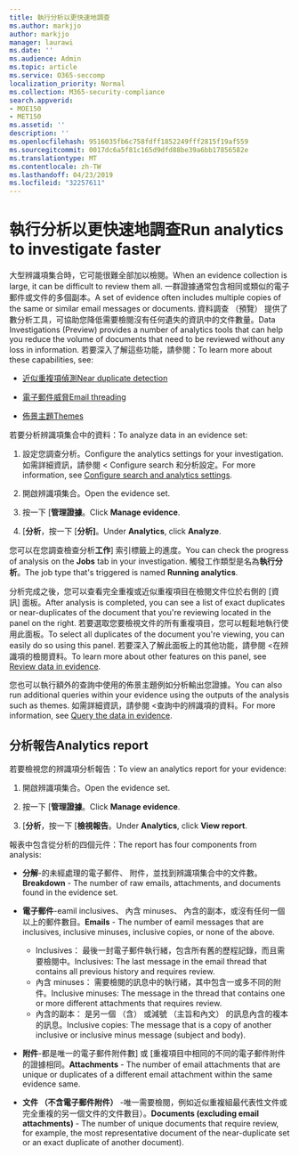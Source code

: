 ```yaml
---
title: 執行分析以更快速地調查
ms.author: markjjo
author: markjjo
manager: laurawi
ms.date: ''
ms.audience: Admin
ms.topic: article
ms.service: O365-seccomp
localization_priority: Normal
ms.collection: M365-security-compliance
search.appverid:
- MOE150
- MET150
ms.assetid: ''
description: ''
ms.openlocfilehash: 9516035fb6c758fdff1852249fff2815f19af559
ms.sourcegitcommit: 0017dc6a5f81c165d9dfd88be39a6bb17856582e
ms.translationtype: MT
ms.contentlocale: zh-TW
ms.lasthandoff: 04/23/2019
ms.locfileid: "32257611"
---
```

# <a name="run-analytics-to-investigate-faster"></a><span data-ttu-id="c3b53-102">執行分析以更快速地調查</span><span class="sxs-lookup"><span data-stu-id="c3b53-102">Run analytics to investigate faster</span></span>

<span data-ttu-id="c3b53-103">大型辨識項集合時，它可能很難全部加以檢閱。</span><span class="sxs-lookup"><span data-stu-id="c3b53-103">When an evidence collection is large, it can be difficult to review them all.</span></span> <span data-ttu-id="c3b53-104">一群證據通常包含相同或類似的電子郵件或文件的多個副本。</span><span class="sxs-lookup"><span data-stu-id="c3b53-104">A set of evidence often includes multiple copies of the same or similar email messages or documents.</span></span> <span data-ttu-id="c3b53-105">資料調查 （預覽） 提供了數分析工具，可協助您降低需要檢閱沒有任何遺失的資訊中的文件數量。</span><span class="sxs-lookup"><span data-stu-id="c3b53-105">Data Investigations (Preview) provides a number of analytics tools that can help you reduce the volume of documents that need to be reviewed without any loss in information.</span></span> <span data-ttu-id="c3b53-106">若要深入了解這些功能，請參閱：</span><span class="sxs-lookup"><span data-stu-id="c3b53-106">To learn more about these capabilities, see:</span></span>

- [<span data-ttu-id="c3b53-107">近似重複項偵測</span><span class="sxs-lookup"><span data-stu-id="c3b53-107">Near duplicate detection</span></span>](near-duplicates.md)

- [<span data-ttu-id="c3b53-108">電子郵件威脅</span><span class="sxs-lookup"><span data-stu-id="c3b53-108">Email threading</span></span>](email-threading.md)

- [<span data-ttu-id="c3b53-109">佈景主題</span><span class="sxs-lookup"><span data-stu-id="c3b53-109">Themes</span></span>](themes.md)

<span data-ttu-id="c3b53-110">若要分析辨識項集合中的資料：</span><span class="sxs-lookup"><span data-stu-id="c3b53-110">To analyze data in an evidence set:</span></span>

1. <span data-ttu-id="c3b53-111">設定您調查分析。</span><span class="sxs-lookup"><span data-stu-id="c3b53-111">Configure the analytics settings for your investigation.</span></span> <span data-ttu-id="c3b53-112">如需詳細資訊，請參閱 < <b0>Configure search 和分析設定</b0>。</span><span class="sxs-lookup"><span data-stu-id="c3b53-112">For more information, see [Configure search and analytics settings](configure-search-analytics-settings.md).</span></span>

2. <span data-ttu-id="c3b53-113">開啟辨識項集合。</span><span class="sxs-lookup"><span data-stu-id="c3b53-113">Open the evidence set.</span></span>

3. <span data-ttu-id="c3b53-114">按一下 [**管理證據**。</span><span class="sxs-lookup"><span data-stu-id="c3b53-114">Click **Manage evidence**.</span></span>

4. <span data-ttu-id="c3b53-115">[**分析**，按一下 [**分析]**。</span><span class="sxs-lookup"><span data-stu-id="c3b53-115">Under **Analytics**, click **Analyze**.</span></span>

<span data-ttu-id="c3b53-116">您可以在您調查檢查分析**工作**] 索引標籤上的進度。</span><span class="sxs-lookup"><span data-stu-id="c3b53-116">You can check the progress of analysis on the **Jobs** tab in your investigation.</span></span> <span data-ttu-id="c3b53-117">觸發工作類型是名為**執行分析**。</span><span class="sxs-lookup"><span data-stu-id="c3b53-117">The job type that's triggered is named **Running analytics**.</span></span>

 <span data-ttu-id="c3b53-118">分析完成之後，您可以查看完全重複或近似重複項目在檢閱文件位於右側的 [資訊] 面板。</span><span class="sxs-lookup"><span data-stu-id="c3b53-118">After analysis is completed, you can see a list of exact duplicates or near-duplicates of the document that you're reviewing located in the panel on the right.</span></span> <span data-ttu-id="c3b53-119">若要選取您要檢視文件的所有重複項目，您可以輕鬆地執行使用此面板。</span><span class="sxs-lookup"><span data-stu-id="c3b53-119">To select all duplicates of the document you're viewing, you can easily do so using this panel.</span></span> <span data-ttu-id="c3b53-120">若要深入了解此面板上的其他功能，請參閱 <<c0>在辨識項的檢閱資料。</span><span class="sxs-lookup"><span data-stu-id="c3b53-120">To learn more about other features on this panel, see [Review data in evidence](review-data-in-evidence.md).</span></span> 

<span data-ttu-id="c3b53-121">您也可以執行額外的查詢中使用的佈景主題例如分析輸出您證據。</span><span class="sxs-lookup"><span data-stu-id="c3b53-121">You can also run additional queries within your evidence using the outputs of the analysis such as themes.</span></span> <span data-ttu-id="c3b53-122">如需詳細資訊，請參閱 <<c0>查詢中的辨識項的資料。</span><span class="sxs-lookup"><span data-stu-id="c3b53-122">For more information, see [Query the data in evidence](evidence-query.md).</span></span>

## <a name="analytics-report"></a><span data-ttu-id="c3b53-123">分析報告</span><span class="sxs-lookup"><span data-stu-id="c3b53-123">Analytics report</span></span>

<span data-ttu-id="c3b53-124">若要檢視您的辨識項分析報告：</span><span class="sxs-lookup"><span data-stu-id="c3b53-124">To view an analytics report for your evidence:</span></span>

1. <span data-ttu-id="c3b53-125">開啟辨識項集合。</span><span class="sxs-lookup"><span data-stu-id="c3b53-125">Open the evidence set.</span></span>

2. <span data-ttu-id="c3b53-126">按一下 [**管理證據**。</span><span class="sxs-lookup"><span data-stu-id="c3b53-126">Click **Manage evidence**.</span></span>

3. <span data-ttu-id="c3b53-127">[**分析**，按一下 [**檢視報告**。</span><span class="sxs-lookup"><span data-stu-id="c3b53-127">Under **Analytics**, click **View report**.</span></span>

<span data-ttu-id="c3b53-128">報表中包含從分析的四個元件：</span><span class="sxs-lookup"><span data-stu-id="c3b53-128">The report has four components from analysis:</span></span>

- <span data-ttu-id="c3b53-129">**分解**-的未經處理的電子郵件、 附件，並找到辨識項集合中的文件數。</span><span class="sxs-lookup"><span data-stu-id="c3b53-129">**Breakdown** - The number of raw emails, attachments, and documents found in the evidence set.</span></span>

- <span data-ttu-id="c3b53-130">**電子郵件**-eamil inclusives、 內含 minuses、 內含的副本，或沒有任何一個以上的郵件數目。</span><span class="sxs-lookup"><span data-stu-id="c3b53-130">**Emails** - The number of eamil messages that are inclusives, inclusive minuses, inclusive copies, or none of the above.</span></span>
   - <span data-ttu-id="c3b53-131">Inclusives： 最後一封電子郵件執行緒，包含所有舊的歷程記錄，而且需要檢閱中。</span><span class="sxs-lookup"><span data-stu-id="c3b53-131">Inclusives: The last message in the email thread that contains all previous history and requires review.</span></span>
   - <span data-ttu-id="c3b53-132">內含 minuses： 需要檢閱的訊息中的執行緒，其中包含一或多不同的附件。</span><span class="sxs-lookup"><span data-stu-id="c3b53-132">Inclusive minuses: The message in the thread that contains one or more different attachments that requires review.</span></span>
   - <span data-ttu-id="c3b53-133">內含的副本： 是另一個 （含） 或減號 （主旨和內文） 的訊息內含的複本的訊息。</span><span class="sxs-lookup"><span data-stu-id="c3b53-133">Inclusive copies: The message that is a copy of another inclusive or inclusive minus message (subject and body).</span></span>

- <span data-ttu-id="c3b53-134">**附件**-都是唯一的電子郵件附件數] 或 [重複項目中相同的不同的電子郵件附件的證據相同。</span><span class="sxs-lookup"><span data-stu-id="c3b53-134">**Attachments** - The number of email attachments that are unique or duplicates of a different email attachment within the same evidence same.</span></span>

- <span data-ttu-id="c3b53-135">**文件 （不含電子郵件附件）** -唯一需要檢閱，例如近似重複組最代表性文件或完全重複的另一個文件的文件數目）。</span><span class="sxs-lookup"><span data-stu-id="c3b53-135">**Documents (excluding email attachments)** - The number of unique documents that require review, for example, the most representative document of the near-duplicate set or an exact duplicate of another document).</span></span>